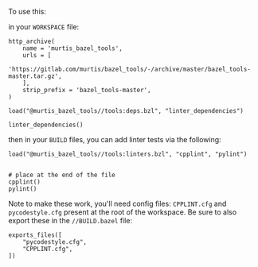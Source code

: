 To use this:


in your `WORKSPACE` file:

```
http_archive(
    name = 'murtis_bazel_tools',
    urls = [
      'https://gitlab.com/murtis/bazel_tools/-/archive/master/bazel_tools-master.tar.gz',
    ],
    strip_prefix = 'bazel_tools-master',
)

load("@murtis_bazel_tools//tools:deps.bzl", "linter_dependencies")

linter_dependencies()
```

then in your `BUILD` files, you can add linter tests via the following:

```
load("@murtis_bazel_tools//tools:linters.bzl", "cpplint", "pylint")


# place at the end of the file
cpplint()
pylint()
```

Note to make these work, you'll need config files: `CPPLINT.cfg` and `pycodestyle.cfg` present at the root of the workspace. Be sure to also export these in the `//BUILD.bazel` file:

```
exports_files([
    "pycodestyle.cfg",
    "CPPLINT.cfg",
])
```
